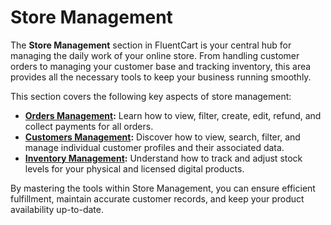  # Store Management

The **Store Management** section in FluentCart is your central hub for managing the daily work of your online store. From handling customer orders to managing your customer base and tracking inventory, this area provides all the necessary tools to keep your business running smoothly.

This section covers the following key aspects of store management:

* **[Orders Management](/guide/store-management/orders-management/):** Learn how to view, filter, create, edit, refund, and collect payments for all orders.
* **[Customers Management](/guide/store-management/customers-management/):** Discover how to view, search, filter, and manage individual customer profiles and their associated data.
* **[Inventory Management](/guide/store-management/inventory-management/):** Understand how to track and adjust stock levels for your physical and licensed digital products.

By mastering the tools within Store Management, you can ensure efficient fulfillment, maintain accurate customer records, and keep your product availability up-to-date.

